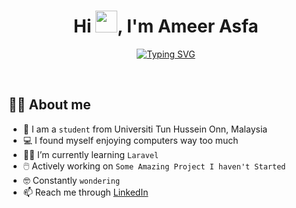 <h1 align="center">Hi <img src="https://media.giphy.com/media/hvRJCLFzcasrR4ia7z/giphy.gif" width="35">, I'm Ameer Asfa</h1>
<p align="center">
  <a href="https://git.io/typing-svg"><img src="https://readme-typing-svg.herokuapp.com?font=Fira+Code&pause=1000&color=189EF7&center=true&width=435&lines=Software+Engineering+Student;Aspiring+Developer;Have+no+idea+what's+going+on" alt="Typing SVG" /></a>
</p>

<br>

## :sassy_man:  About me
- :school: I am a `student` from Universiti Tun Hussein Onn, Malaysia
- :computer: I found myself enjoying computers way too much
- :student: I’m currently learning `Laravel` 
- :computer_mouse: Actively working on `Some Amazing Project I haven't Started`  
- :nerd_face: Constantly `wondering`
- :mailbox: Reach me through <a href="https://www.linkedin.com/in/ameer-asfa/">LinkedIn</a>

